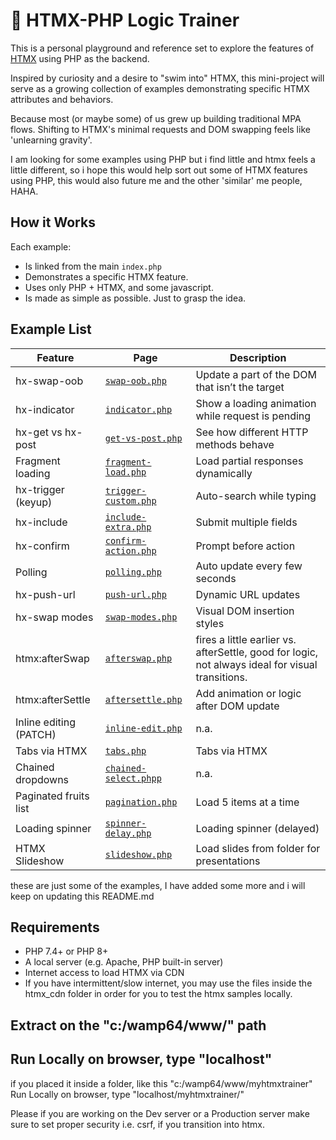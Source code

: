 # 🧪 HTMX-PHP Logic Trainer

This is a personal playground and reference set to explore the features of [HTMX](https://htmx.org/) using PHP as the backend.

Inspired by curiosity and a desire to "swim into" HTMX, this mini-project will serve as a growing collection of examples demonstrating specific HTMX attributes and behaviors.

Because most (or maybe some) of us grew up building traditional MPA flows. Shifting to HTMX's minimal requests and DOM swapping feels like 'unlearning gravity'.

I am looking for some examples using PHP but i find little and htmx feels a little different, so i hope this would help sort out some of HTMX features using PHP, this would also future me and the other 'similar' me people, HAHA. 

## How it Works

Each example:
- Is linked from the main `index.php`
- Demonstrates a specific HTMX feature.
- Uses only PHP + HTMX, and some javascript.
- Is made as simple as possible. Just to grasp the idea.

## Example List

| Feature | Page | Description |
|--------|------|-------------|
| hx-swap-oob | [`swap-oob.php`](examples/swap-oob.php) | Update a part of the DOM that isn’t the target |
| hx-indicator | [`indicator.php`](examples/indicator.php) | Show a loading animation while request is pending |
| hx-get vs hx-post | [`get-vs-post.php`](examples/get-vs-post.php) | See how different HTTP methods behave |
| Fragment loading | [`fragment-load.php`](examples/fragment-load.php) | Load partial responses dynamically |
| hx-trigger (keyup) | [`trigger-custom.php`](examples/trigger-custom.php) | Auto-search while typing |
| hx-include | [`include-extra.php`](examples/include-extra.php) | Submit multiple fields |
| hx-confirm | [`confirm-action.php`](examples/confirm-action.php) | Prompt before action |
| Polling | [`polling.php`](examples/polling.php) | Auto update every few seconds |
| hx-push-url | [`push-url.php`](examples/push-url.php) | Dynamic URL updates |
| hx-swap modes | [`swap-modes.php`](examples/swap-modes.php) | Visual DOM insertion styles |
| htmx:afterSwap | [`afterswap.php`](examples/afterswap.php) | fires a little earlier vs. afterSettle, good for logic, not always ideal for visual transitions. |
| htmx:afterSettle | [`aftersettle.php`](examples/aftersettle.php) | Add animation or logic after DOM update |
| Inline editing (PATCH) | [`inline-edit.php`](examples/inline-edit.php) | n.a. |
| Tabs via HTMX | [`tabs.php`](examples/tabs.php) | Tabs via HTMX |
| Chained dropdowns | [`chained-select.phpp`](examples/chained-select.php) | n.a. |
| Paginated fruits list | [`pagination.php`](examples/pagination.php) | Load 5 items at a time |
| Loading spinner | [`spinner-delay.php`](examples/spinner-delay.php) | Loading spinner (delayed) |
| HTMX Slideshow | [`slideshow.php`](examples/slideshow.php) | Load slides from folder for presentations |

these are just some of the examples, I have added some more and i will keep on updating this README.md 

## Requirements

- PHP 7.4+ or PHP 8+
- A local server (e.g. Apache, PHP built-in server)
- Internet access to load HTMX via CDN
- If you have intermittent/slow internet, you may use the files inside the htmx_cdn folder in order for you to test the htmx samples locally.

## Extract on the "c:/wamp64/www/" path
## Run Locally on browser, type "localhost"

if you placed it inside a folder, like this "c:/wamp64/www/myhtmxtrainer"
Run Locally on browser, type "localhost/myhtmxtrainer/"

Please if you are working on the Dev server or a Production server make sure to set proper security i.e. csrf, if you transition into htmx. 
